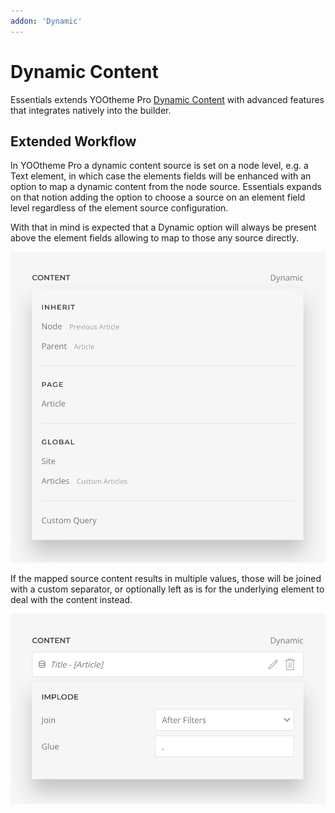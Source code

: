 ```yaml
---
addon: 'Dynamic'
---
```


# Dynamic Content

Essentials extends YOOtheme Pro [Dynamic Content](https://yootheme.com/support/yootheme-pro/joomla/dynamic-content) with advanced features that integrates natively into the builder.

<!--@include: ../_partials/enable-addon.md-->

## Extended Workflow

In YOOtheme Pro a dynamic content source is set on a node level, e.g. a Text element, in which case the elements fields will be enhanced with an option to map a dynamic content from the node source. Essentials expands on that notion adding the option to choose a source on an element field level regardless of the element source configuration.

With that in mind is expected that a Dynamic option will always be present above the element fields allowing to map to those any source directly.

![Field Dynamic Options](./assets/field-dynamic-options.webp)

If the mapped source content results in multiple values, those will be joined with a custom separator, or optionally left as is for the underlying element to deal with the content instead.

![Field Implode Filter](./assets/field-filter-implode.webp)
